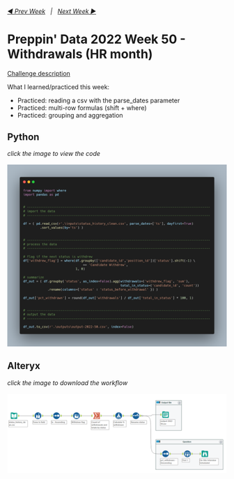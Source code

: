 <h6><a href="..\preppin-data-2022-49\README.md">◀  Prev Week</a>&nbsp;&nbsp;&nbsp;|&nbsp;&nbsp;&nbsp;<a href="..\preppin-data-2022-51\README.md">Next Week  ▶</a></h6>

# Preppin' Data 2022 Week 50 - Withdrawals (HR month)

[Challenge description](https://preppindata.blogspot.com/2022/12/2022-week-50-withdrawals-hr-month.html)

What I learned/practiced this week:
* Practiced: reading a csv with the parse_dates parameter
* Practiced: multi-row formulas (shift + where)
* Practiced: grouping and aggregation

## Python
<i>click the image to view the code</i><br>
<br>
<a href="preppin-data-2022-50.py">
<img src="img-python-code-2022-50.png?raw=true" alt="Python code">
</a>

## Alteryx
<i>click the image to download the workflow</i><br>
<br>
<a href="preppin-data-2022-50.yxzp">
<img src="img-alteryx-2022-50.png?raw=true" alt="Alteryx workflow">
</a>